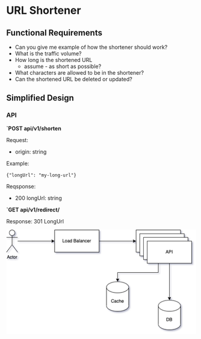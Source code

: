 # URL Shortener
## Functional Requirements
- Can you give me example of how the shortener should work?
- What is the traffic volume?
- How long is the shortened URL
	- assume - as short as possible?
- What characters are allowed to be in the shortener?
- Can the shortened URL be deleted or updated?

## Simplified Design
### API
 **`POST api/v1/shorten**

Request:
- origin: string

Example:
```
{"longUrl": "my-long-url"}
```

Reqsponse:
- 200 longUrl: string

**`GET api/v1/redirect/<shortUrl>**

Response:
301 LongUrl



![system design](../_assets/tiny-url/tiny-url-system-design.png)

